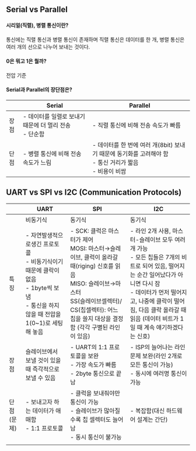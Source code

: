 ## Serial vs Parallel
#### 시리얼(직렬), 병렬 통신이란?
통신에는 직렬 통신과 병렬 통신이 존재하며 직렬 통신은 데이터를 한 개, 병렬 통신은 여러 개의 선으로 나누어 보내는 것이다.

#### 0은 뭐고 1은 뭘까?
전압 기준

#### Serial과 Parallel의 장단점은?
| | Serial | Parallel |
|-|--------|----------|
|장점|- 데이터를 일렬로 보내기 때문에 더 멀리 전송<br> - 단순함|- 직렬 통신에 비해 전송 속도가 빠름|
|단점|- 병렬 통신에 비해 전송 속도가 느림|- 데이터를 한 번에 여러 개(8bit) 보내기 때문에 동기화를 고려해야 함<br>- 통신 거리가 짧음 <br> - 비용이 비쌈|


## UART vs SPI vs I2C (Communication Protocols)
| | UART | SPI | I2C |
|-|------|-----|-----|
||비동기식|동기식|동기식|
|특징| - 자연발생적으로생긴 프로토콜 <br> - 비동기식이기 때문에 클락이 없음<br> - 1byte씩 보냄<br> - 통신을 하지 않을 때 전압을 1(0~1)로 세팅해 놓음|- SCK: 클럭은 마스터가 제어 <br>MOSI: 마스터→슬레이브, 클럭이 올라갈 때(riging) 신호를 읽음<br>MISO: 슬레이브→마스터<br>SS(슬레이브셀렉터)/ CS(칩셀렉터): 어느 칩을 쓸지 대상을 결정함 (각각 구별된 라인이 있음)|- 라인 2개 사용, 마스터-슬레이브 모두 여러 개 가능 <br> - 모든 칩들은 7개의 비트로 되어 있음, 떨어지는 순간 일어났다가 아니면 다시 잠<br> - 데이터가 먼저 떨어지고, 나중에 클락이 떨어짐, 다음 클락 올라갈 때 읽음 (데이터 비트가 1일 때 계속 얘기하겠다는 신호)|
|장점|슬레이브에서 보낼 것이 있을 때 즉각적으로 보낼 수 있음|- UART의 1:1 프로토콜을 보완 <br> - 가장 속도가 빠름 <br> - 2byte 통신으로 끝남|- ISP의 늘어나는 라인 문제 보완(라인 2개로 모든 통신이 가능) <br>- 동시에 여러명 통신이 가능|
|단점(문제)|- 보내고자 하는 데이터가 애매함 <br> - 1:1 프로토콜|- 클럭을 보내줘야만 통신이 가능 <br> - 슬레이브가 많아질수록 칩 셀렉터도 늘어남 <br> - 동시 통신이 불가능|- 복잡함(대신 하드웨어 설계는 간단)|
|||||

